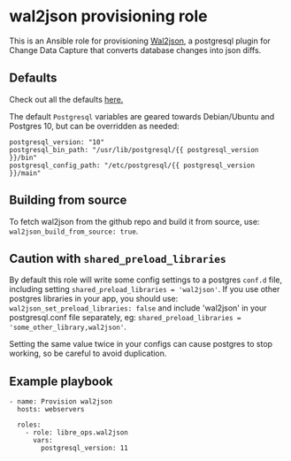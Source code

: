 wal2json provisioning role
==========================

This is an Ansible role for provisioning [Wal2json](https://github.com/eulerto/wal2json), a postgresql plugin for Change Data Capture that converts database changes into json diffs.


Defaults
--------

Check out all the defaults [here.](defaults/main.yml)

The default `Postgresql` variables are geared towards Debian/Ubuntu and Postgres 10, but can be overridden as needed:

```
postgresql_version: "10"
postgresql_bin_path: "/usr/lib/postgresql/{{ postgresql_version }}/bin"
postgresql_config_path: "/etc/postgresql/{{ postgresql_version }}/main"
```

Building from source
--------------------

To fetch wal2json from the github repo and build it from source, use: `wal2json_build_from_source: true`.


Caution with `shared_preload_libraries`
-------------------------------------

By default this role will write some config settings to a postgres `conf.d` file, including setting `shared_preload_libraries = 'wal2json'`.
If you use other postgres libraries in your app, you should use: `wal2json_set_preload_libraries: false` and include 'wal2json' 
in your postgresql.conf file separately, eg: `shared_preload_libraries = 'some_other_library,wal2json'`.

Setting the same value twice in your configs can cause postgres to stop working, so be careful to avoid duplication.

Example playbook
----------------

```
- name: Provision wal2json
  hosts: webservers

  roles:
    - role: libre_ops.wal2json
      vars:
        postgresql_version: 11
```
